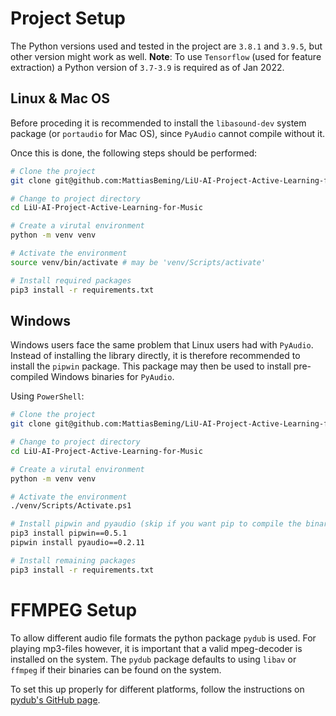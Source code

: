 # Project Setup

The Python versions used and tested in the project are `3.8.1` and `3.9.5`, but other version might work as well.
**Note**: To use `Tensorflow` (used for feature extraction) a Python version of `3.7-3.9` is required as of Jan 2022.

## Linux & Mac OS

Before proceding it is recommended to install the `libasound-dev` system package (or `portaudio` for Mac OS), since `PyAudio` cannot compile without it.

Once this is done, the following steps should be performed:

```bash
# Clone the project
git clone git@github.com:MattiasBeming/LiU-AI-Project-Active-Learning-for-Music.git

# Change to project directory
cd LiU-AI-Project-Active-Learning-for-Music

# Create a virutal environment
python -m venv venv

# Activate the environment
source venv/bin/activate # may be 'venv/Scripts/activate'

# Install required packages
pip3 install -r requirements.txt
```

## Windows

Windows users face the same problem that Linux users had with `PyAudio`. Instead of installing the library directly, it is therefore recommended to install the `pipwin` package. This package may then be used to install pre-compiled Windows binaries for `PyAudio`.

Using `PowerShell`:

```bash
# Clone the project
git clone git@github.com:MattiasBeming/LiU-AI-Project-Active-Learning-for-Music.git

# Change to project directory
cd LiU-AI-Project-Active-Learning-for-Music

# Create a virutal environment
python -m venv venv

# Activate the environment
./venv/Scripts/Activate.ps1

# Install pipwin and pyaudio (skip if you want pip to compile the binaries on its own)
pip3 install pipwin==0.5.1
pipwin install pyaudio==0.2.11

# Install remaining packages
pip3 install -r requirements.txt
```

# FFMPEG Setup

To allow different audio file formats the python package `pydub` is used. For playing mp3-files however, it is important that a valid mpeg-decoder is installed on the system. The `pydub` package defaults to using `libav` or `ffmpeg` if their binaries can be found on the system.

To set this up properly for different platforms, follow the instructions on [pydub's GitHub page](https://github.com/jiaaro/pydub#getting-ffmpeg-set-up).
